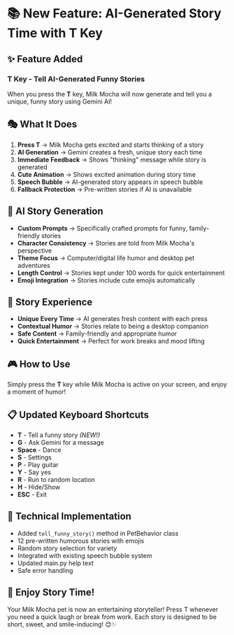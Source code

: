 # 📚 New Feature: AI-Generated Story Time with T Key

## ✨ **Feature Added**

### **T Key - Tell AI-Generated Funny Stories**
When you press the **T** key, Milk Mocha will now generate and tell you a unique, funny story using Gemini AI!

## 🎭 **What It Does**

1. **Press T** → Milk Mocha gets excited and starts thinking of a story
2. **AI Generation** → Gemini creates a fresh, unique story each time
3. **Immediate Feedback** → Shows "thinking" message while story is generated
4. **Cute Animation** → Shows excited animation during story time
5. **Speech Bubble** → AI-generated story appears in speech bubble
6. **Fallback Protection** → Pre-written stories if AI is unavailable

## 🤖 **AI Story Generation**

- **Custom Prompts** → Specifically crafted prompts for funny, family-friendly stories
- **Character Consistency** → Stories are told from Milk Mocha's perspective
- **Theme Focus** → Computer/digital life humor and desktop pet adventures
- **Length Control** → Stories kept under 100 words for quick entertainment
- **Emoji Integration** → Stories include cute emojis automatically

## 📖 **Story Experience**

- **Unique Every Time** → AI generates fresh content with each press
- **Contextual Humor** → Stories relate to being a desktop companion
- **Safe Content** → Family-friendly and appropriate humor
- **Quick Entertainment** → Perfect for work breaks and mood lifting

## 🎮 **How to Use**

Simply press the **T** key while Milk Mocha is active on your screen, and enjoy a moment of humor!

## 📋 **Updated Keyboard Shortcuts**

- **T** - Tell a funny story *(NEW!)*
- **G** - Ask Gemini for a message
- **Space** - Dance
- **S** - Settings
- **P** - Play guitar
- **Y** - Say yes
- **R** - Run to random location
- **H** - Hide/Show
- **ESC** - Exit

## 🔧 **Technical Implementation**

- Added `tell_funny_story()` method in PetBehavior class
- 12 pre-written humorous stories with emojis
- Random story selection for variety
- Integrated with existing speech bubble system
- Updated main.py help text
- Safe error handling

## 🎉 **Enjoy Story Time!**

Your Milk Mocha pet is now an entertaining storyteller! Press T whenever you need a quick laugh or break from work. Each story is designed to be short, sweet, and smile-inducing! 😊✨

